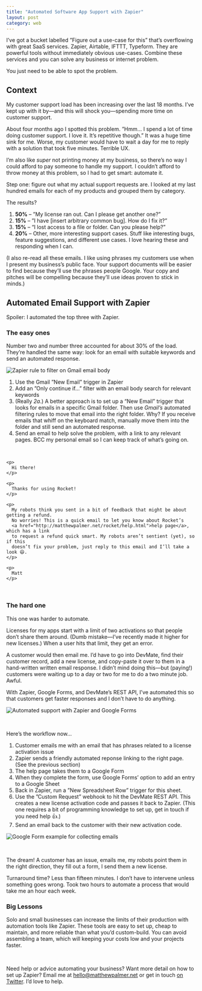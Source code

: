 ```yaml
---
title: "Automated Software App Support with Zapier"
layout: post
category: web
---
```


I’ve got a bucket labelled ”Figure out a use-case for this” that’s overflowing with great SaaS services. Zapier, Airtable, IFTTT, Typeform. They are powerful tools without immediately obvious use-cases. Combine these services and you can solve any business or internet problem.

You just need to be able to spot the problem.

## Context

My customer support load has been increasing over the last 18 months. I’ve kept up with it by—and this will shock you—spending more time on customer support.

About four months ago I spotted this problem. ”Hmm… I spend a lot of time doing customer support. I love it. It’s repetitive though.” It was a huge time sink for me. Worse, my customer would have to wait a day for me to reply with a solution that took five minutes. Terrible UX.

I’m also like *super* not printing money at my business, so there’s no way I could afford to pay someone to handle my support. I couldn’t afford to throw money at this problem, so I had to get smart: automate it.

Step one: figure out what my actual support requests are. I looked at my last hundred emails for each of my products and grouped them by category. 

The results?

1. **50%** – ”My license ran out. Can I please get another one?”
2. **15%** – ”I have [insert arbitrary common bug]. How do I fix it?”
3. **15%** – “I lost access to a file or folder. Can you please help?”
4. **20%** – Other, more interesting support cases. Stuff like interesting bugs, feature suggestions, and different use cases. I love hearing these and responding when I can.

(I also re-read all these emails. I like using phrases my customers use when I present my business’s public face. Your support documents will be easier to find because they’ll use the phrases people Google. Your copy and pitches will be compelling because they’ll use ideas proven to stick in minds.)

## Automated Email Support with Zapier

Spoiler: I automated the top three with Zapier.

### The easy ones

Number two and number three accounted for about 30% of the load. They’re handled the same way: look for an email with suitable keywords and send an automated response.

![Zapier rule to filter on Gmail email body](/img/automated-support/filter-rule-zapier.png)

1. Use the Gmail ”New Email” trigger in Zapier
2. Add an ”Only continue if…” filter with an email body search for relevant keywords
3. (Really *2a*.) A better approach is to set up a “New Email” trigger that looks for emails in a specific Gmail folder. Then use *Gmail’s* automated filtering rules to move that email into the right folder. Why? If you receive emails that whiff on the keyboard match, manually move them into the folder and still send an automated response.
4. Send an email to help solve the problem, with a link to any relevant pages. BCC my personal email so I can keep track of what’s going on.

<br />

```
<p>
  Hi there!
</p>

<p>
  Thanks for using Rocket!
</p>

<p>
  My robots think you sent in a bit of feedback that might be about getting a refund. 
  No worries! This is a quick email to let you know about Rocket’s 
  <a href="http://matthewpalmer.net/rocket/help.html">help page</a>, which has a link 
  to request a refund quick smart. My robots aren’t sentient (yet), so if this 
  doesn’t fix your problem, just reply to this email and I’ll take a look 😄.
</p>

<p>
  Matt
</p>
```

<br />

### The hard one

This one was harder to automate.

Licenses for my apps start with a limit of two activations so that people don’t share them around. (Dumb mistake—I’ve recently made it higher for new licenses.) When a user hits that limit, they get an error. 

A customer would then email me. I’d have to go into DevMate, find their customer record, add a new license, and copy-paste it over to them in a hand-written written email response. I didn’t mind doing this—but (paying!) customers were waiting up to a day or two for me to do a two minute job. Awful.

With Zapier, Google Forms, and DevMate’s REST API, I’ve automated this so that customers get faster responses and I don’t have to do anything.

![Automated support with Zapier and Google Forms](/img/automated-support/robot-overlords.png)

<br />

Here’s the workflow now…

1. Customer emails me with an email that has phrases related to a license activation issue
2. Zapier sends a friendly automated reponse linking to the right page. (See the previous section)
3. The help page takes them to a Google Form
4. When they complete the form, use Google Forms’ option to add an entry to a Google Sheet
5. Back in Zapier, run a ”New Spreadsheet Row” trigger for this sheet.
6. Use the ”Custom Request” webhook to hit the DevMate REST API. This creates a new license activation code and passes it back to Zapier. (This one requires a bit of programming knowledge to set up, get in touch if you need help 👍.)
7. Send an email back to the customer with their new activation code.

![Google Form example for collecting emails](/img/automated-support/google-form.png)

<br />

The dream! A customer has an issue, emails me, my robots point them in the right direction, they fill out a form, I send them a new license. 

Turnaround time? Less than fifteen minutes. I don’t have to intervene unless something goes wrong. Took two hours to automate a process that would take me an hour each week.

### Big Lessons

Solo and small businesses can increase the limits of their production with automation tools like Zapier. These tools are easy to set up, cheap to maintain, and more reliable than what you’d custom-build. You can avoid assembling a team, which will keeping your costs low and your projects faster.

<br />

Need help or advice automating your business? Want more detail on how to set up Zapier? Email me at hello@matthewpalmer.net or get in touch [on Twitter][twitter]. I’d love to help.

[twitter]: https://twitter.com/_matthewpalmer
